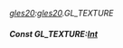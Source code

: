 _[gles20](../../modules/gles20/gles20-module.md):[gles20](../../modules/gles20/gles20-module.md).GL\_TEXTURE_
##### Const GL\_TEXTURE:[Int](../../modules/wonkey/wonkey-types-int.md)

